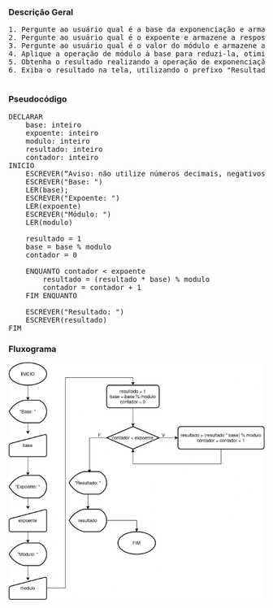 ### Descrição Geral

<pre>
1. Pergunte ao usuário qual é a base da exponenciação e armazene a resposta na variável "base".
2. Pergunte ao usuário qual é o expoente e armazene a resposta na variável "expoente".
3. Pergunte ao usuário qual é o valor do módulo e armazene a resposta na variável "modulo".
4. Aplique a operação de módulo à base para reduzi-la, otimizando o cálculo da exponenciação.
5. Obtenha o resultado realizando a operação de exponenciação utilizando multiplicações sucessivas enquanto aplica o operador módulo em cada etapa, a fim de otimizar o desempenho do calculo.
6. Exiba o resultado na tela, utilizando o prefixo "Resultado: ".

</pre>

### Pseudocódigo

<pre>
DECLARAR
    base: inteiro
    expoente: inteiro
    modulo: inteiro
    resultado: inteiro
    contador: inteiro
INICIO
    ESCREVER(“Aviso: não utilize números decimais, negativos ou zero como valores, caso contrário erros podem ocorrer.”)
    ESCREVER("Base: ")
    LER(base);
    ESCREVER("Expoente: ")
    LER(expoente)
    ESCREVER("Módulo: ")
    LER(modulo)

    resultado = 1
    base = base % modulo
    contador = 0

    ENQUANTO contador < expoente
        resultado = (resultado * base) % modulo
        contador = contador + 1
    FIM ENQUANTO

    ESCREVER("Resultado: ")
    ESCREVER(resultado)
FIM
</pre>

### Fluxograma

![fluxograma](flowchart.drawio.png)
